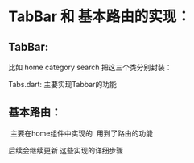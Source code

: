 # TabBar 和  基本路由的实现：

## TabBar:

比如 home  category  search  把这三个类分别封装：

Tabs.dart:
    主要实现Tabbar的功能
    

## 基本路由：
​    主要在home组件中实现的 
​    用到了路由的功能 

后续会继续更新 这些实现的详细步骤 
    
